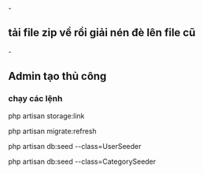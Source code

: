 -<h2>tải file zip về rồi giải nén đè lên file cũ</h2>
-<h2>Admin tạo thủ công</h2>
</hr>
<h3>chạy các lệnh</h3>

php artisan storage:link

php artisan migrate:refresh

php artisan db:seed --class=UserSeeder

php artisan db:seed --class=CategorySeeder

